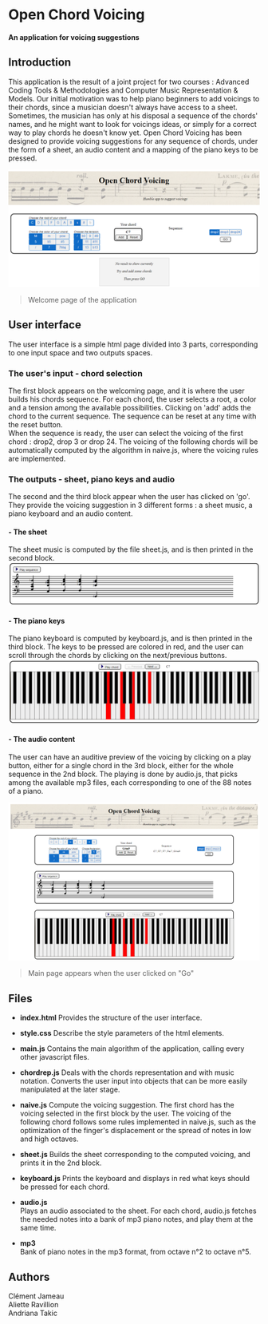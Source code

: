 # Open Chord Voicing

#### An application for voicing suggestions

## Introduction
This application is the result of a joint project for two courses : Advanced Coding Tools & Methodologies and Computer Music Representation & Models. Our initial motivation was to help piano beginners to add voicings to their chords, since a musician doesn't always have access to a sheet. Sometimes, the musician has only at his disposal a sequence of the chords' names, and he might want to look for voicings ideas, or simply for a correct way to play chords he doesn't know yet. Open Chord Voicing has been designed to provide voicing suggestions for any sequence of chords, under the form of a sheet, an audio content and a mapping of the piano keys to be pressed.

![Screenshot](input_page.PNG)
> Welcome page of the application

## User interface
The user interface is a simple html page divided into 3 parts, corresponding to one input space and two outputs spaces.

### The user's input - chord selection
The first block appears on the welcoming page, and it is where the user builds his chords sequence. For each chord, the user selects a root, a color and a tension among the available possibilities. Clicking on 'add' adds the chord to the current sequence. The sequence can be reset at any time with the reset button.  
When the sequence is ready, the user can select the voicing of the first chord : drop2, drop 3 or drop 24. The voicing of the following chords will be automatically computed by the algorithm in naive.js, where the voicing rules are implemented.

### The outputs - sheet, piano keys and audio
The second and the third block appear when the user has clicked on 'go'. They provide the voicing suggestion in 3 different forms : a sheet music, a piano keyboard and an audio content.

#### - **The sheet**
The sheet music is computed by the file sheet.js, and is then printed in the second block.
![Screenshot](sheet_page.PNG)

#### - **The piano keys**
The piano keyboard is computed by keyboard.js, and is then printed in the third block. The keys to be pressed are colored in red, and the user can scroll through the chords by clicking on the next/previous buttons.
![Screenshot](keyboard_page.PNG)

#### - **The audio content**
The user can have an auditive preview of the voicing by clicking on a play button, either for a single chord in the 3rd block, either for the whole sequence in the 2nd block. The playing is done by audio.js, that picks among the available mp3 files, each corresponding to one of the 88 notes of a piano. 

![Screenshot](Capture_page.PNG)
> Main page appears when the user clicked on "Go"

## Files

- **index.html** 
Provides the structure of the user interface.

- **style.css** 
Describe the style parameters of the html elements.

- **main.js** 
Contains the main algorithm of the application, calling every other javascript files.

- **chordrep.js** 
Deals with the chords representation and with music notation. Converts the user input into objects that can be more easily manipulated at the later stage.

- **naive.js** 
Compute the voicing suggestion. The first chord has the voicing selected in the first block by the user. The voicing of the following chord follows some rules implemented in naive.js, such as the optimization of the finger's displacement or the spread of notes in low and high octaves.

- **sheet.js** 
Builds the sheet corresponding to the computed voicing, and prints it in the 2nd block.

- **keyboard.js** 
Prints the keyboard and displays in red what keys should be pressed for each chord.

- **audio.js**  
Plays an audio associated to the sheet. For each chord, audio.js fetches the needed notes into a bank of mp3 piano notes, and play them at the same time.

- **mp3**  
Bank of piano notes in the mp3 format, from octave n°2 to octave n°5. 


## Authors
Clément Jameau  
Aliette Ravillion  
Andriana Takic  
